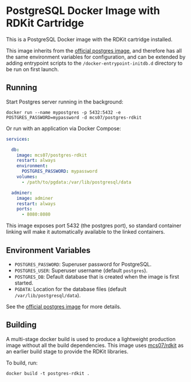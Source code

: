 # PostgreSQL Docker Image with RDKit Cartridge

This is a PostgreSQL Docker image with the RDKit cartridge installed.

This image inherits from the [official postgres image](https://hub.docker.com/_/postgres/), and therefore has all the same environment variables for configuration, and can be extended by adding entrypoint scripts to the `/docker-entrypoint-initdb.d` directory to be run on first launch.

## Running

Start Postgres server running in the background:

    docker run --name mypostgres -p 5432:5432 -e POSTGRES_PASSWORD=mypassword -d mcs07/postgres-rdkit

Or run with an application via Docker Compose:

```yaml
services:

  db:
    image: mcs07/postgres-rdkit
    restart: always
    environment:
      POSTGRES_PASSWORD: mypassword
    volumes:
      - /path/to/pgdata:/var/lib/postgresql/data

  adminer:
    image: adminer
    restart: always
    ports:
      - 8080:8080
```

This image exposes port 5432 (the postgres port), so standard container linking will make it automatically available to the linked containers.

## Environment Variables

- `POSTGRES_PASSWORD`: Superuser password for PostgreSQL.
- `POSTGRES_USER`: Superuser username (default `postgres`).
- `POSTGRES_DB`: Default database that is created when the image is first started.
- `PGDATA`: Location for the database files (default `/var/lib/postgresql/data`).

See the [official postgres image](https://hub.docker.com/_/postgres/) for more details.

## Building

A multi-stage docker build is used to produce a lightweight production image without all the build dependencies. This image uses [mcs07/rdkit](https://github.com/mcs07/postgres-rdkit) as an earlier build stage to provide the RDKit libraries.

To build, run:

    docker build -t postgres-rdkit .
